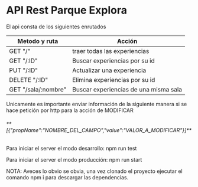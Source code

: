 <h1>API Rest Parque Explora</h1>
<p>El api consta de los siguientes enrutados</p>


| Metodo y ruta                                               | Acción |
| -------------                                               | ------------- |
| GET "/"                                                     | traer todas las experiencias  |
| GET "/:ID"                                                     | Buscar experiencias por su id  |
| PUT "/:ID"                                                     | Actualizar una experiencia  |
| DELETE "/:ID"                                                  | Elimina experiencias por su id  |
| GET "/sala/:nombre"                                                     | Buscar experiencias de una misma sala |

<p>Unicamente es importante enviar información de la siguiente manera si se hace petición por http para la acción de MODIFICAR</p>
<h6>**[{"propName":"NOMBRE_DEL_CAMPO","value":"VALOR_A_MODIFICAR"}]**</h6>

<p>Para iniciar el server el modo desarrollo: npm run test</p>
<p>Para iniciar el server el modo producción: npm run start</p>

NOTA: Aveces lo obvio se obvia, una vez clonado el proyecto ejecutar el comando npm i para descargar las dependencias.

